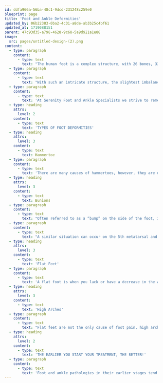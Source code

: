 ```yaml
---
id: ddfa966a-56ba-48c1-9dcd-231248c259e0
blueprint: page
title: 'Foot and Ankle Deformities'
updated_by: 06b22383-0ba2-4c31-a8de-ab3b25c4bf61
updated_at: 1719088151
parent: 47c93d35-a798-4628-9c68-5a9d921a1e88
image:
  src: pages/untitled-design-(2).png
content:
  - type: paragraph
    content:
      - type: text
        text: "The human foot is a complex structure, with 26 bones, 33 joints, and over 100 muscles, tendons and ligaments. All of these structures work together to bear your body weight, transmit force and allow your body to walk and run!\_"
  - type: paragraph
    content:
      - type: text
        text: "With such an intricate structure, the slightest imbalance or change from the standard foot structure can lead to pain or discomfort. Some of those sources of pain can come from a bunion, plantar fasciitis, tendonitis or much more.\_"
  - type: paragraph
    content:
      - type: text
        text: 'At Serenity Foot and Ankle Specialists we strive to remedy your pain so that you can get back to the activities you want to pursue to live a healthy and fulfilling life. We do this by offering a range of treatment options, from conservative treatment for managing your symptoms to reconstructive surgery. We see treating a patient as a team approach and will include you in the decision making process and will choose the treatment plans that best suit your needs and goals.'
  - type: heading
    attrs:
      level: 2
    content:
      - type: text
        text: 'TYPES OF FOOT DEFORMITIES'
  - type: heading
    attrs:
      level: 3
    content:
      - type: text
        text: Hammertoe
  - type: paragraph
    content:
      - type: text
        text: 'There are many causes of hammertoes, however, they are usually caused by an imbalance in the muscles, tendons, and ligaments of the leg and feet. They start out as flexible deformities but can become rigid over time. Most patients find it irritating or painful when the tops of their toes rub on shoe gear. These hammertoes can also become painful themselves because of the shape of the toe changes.'
  - type: heading
    attrs:
      level: 3
    content:
      - type: text
        text: Bunions
  - type: paragraph
    content:
      - type: text
        text: "Often referred to as a “bump” on the side of the foot, it is often caused by a tight gastroc soleus muscle belly, that leads to overpronation, thus unlocking the midtarsal joint and allowing your first metatarsal to rotate out, causing the bunion.\_"
  - type: paragraph
    content:
      - type: text
        text: "A similar situation can occur on the 5th metatarsal and is referred to as a tailor’s bunion.\_"
  - type: heading
    attrs:
      level: 3
    content:
      - type: text
        text: 'Flat Feet'
  - type: paragraph
    content:
      - type: text
        text: 'A flat foot is when you lack or have a decrease in the arch of your foot. A flatfoot can affect the way weight and forces are distributed across your feet as you ambulate. Flatfeet or fallen arches can be very painful and cause a myriad of symptoms and pathologies. Some of these include but are not limited to – heel pain, posterior tibial tendonitis, peroneal tendonitis, bunions, hallux rigidus, and much more! Flatfeet can even cause knee, hip, and back pain!'
  - type: heading
    attrs:
      level: 3
    content:
      - type: text
        text: 'High Arches'
  - type: paragraph
    content:
      - type: text
        text: "Flat feet are not the only cause of foot pain, high arches can cause pain as well! A high arch, or a cavus foot type can cause pain because body weight and forces are being distributed across the heels and balls of the feet. This is where people with high arches will have most of their pain.\_"
  - type: heading
    attrs:
      level: 2
    content:
      - type: text
        text: 'THE EARLIER YOU START YOUR TREATMENT, THE BETTER!'
  - type: paragraph
    content:
      - type: text
        text: 'Foot and ankle pathologies in their earlier stages tend to be easier to treat and influence than those deformities that have become more rigid. The sooner you see us for treatment, the sooner you will be able to get back to the activities you love to do! But don’t be alarmed! Chronic conditions are treatable as well! Make an appointment today!'
---
```

